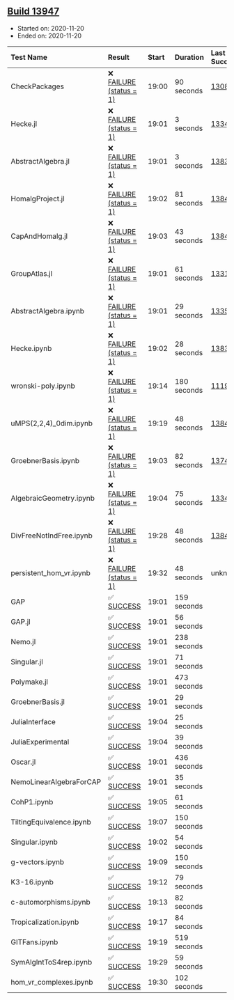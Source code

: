 ## [Build 13947](https://oscarci.mathematik.uni-kl.de/job/oscar/13947/)

* Started on: 2020-11-20
* Ended on: 2020-11-20

| Test Name    | Result | Start | Duration | Last Success | First Failure |
|:-------------|:-------|:------|:---------|:-------------|:--------------|
| CheckPackages | ❌ [FAILURE (status = 1)](https://oscarci.mathematik.uni-kl.de/job/oscar/13947/artifact/logs/build-13947/CheckPackages.log) | 19:00 | 90 seconds | [13085](https://oscarci.mathematik.uni-kl.de/job/oscar/13085/) | [13086](https://oscarci.mathematik.uni-kl.de/job/oscar/13086/) |
| Hecke.jl | ❌ [FAILURE (status = 1)](https://oscarci.mathematik.uni-kl.de/job/oscar/13947/artifact/logs/build-13947/Hecke.jl.log) | 19:01 | 3 seconds | [13341](https://oscarci.mathematik.uni-kl.de/job/oscar/13341/) | [13342](https://oscarci.mathematik.uni-kl.de/job/oscar/13342/) |
| AbstractAlgebra.jl | ❌ [FAILURE (status = 1)](https://oscarci.mathematik.uni-kl.de/job/oscar/13947/artifact/logs/build-13947/AbstractAlgebra.jl.log) | 19:01 | 3 seconds | [13837](https://oscarci.mathematik.uni-kl.de/job/oscar/13837/) | [13838](https://oscarci.mathematik.uni-kl.de/job/oscar/13838/) |
| HomalgProject.jl | ❌ [FAILURE (status = 1)](https://oscarci.mathematik.uni-kl.de/job/oscar/13947/artifact/logs/build-13947/HomalgProject.jl.log) | 19:02 | 81 seconds | [13845](https://oscarci.mathematik.uni-kl.de/job/oscar/13845/) | [13846](https://oscarci.mathematik.uni-kl.de/job/oscar/13846/) |
| CapAndHomalg.jl | ❌ [FAILURE (status = 1)](https://oscarci.mathematik.uni-kl.de/job/oscar/13947/artifact/logs/build-13947/CapAndHomalg.jl.log) | 19:03 | 43 seconds | [13845](https://oscarci.mathematik.uni-kl.de/job/oscar/13845/) | [13846](https://oscarci.mathematik.uni-kl.de/job/oscar/13846/) |
| GroupAtlas.jl | ❌ [FAILURE (status = 1)](https://oscarci.mathematik.uni-kl.de/job/oscar/13947/artifact/logs/build-13947/GroupAtlas.jl.log) | 19:01 | 61 seconds | [13311](https://oscarci.mathematik.uni-kl.de/job/oscar/13311/) | [13312](https://oscarci.mathematik.uni-kl.de/job/oscar/13312/) |
| AbstractAlgebra.ipynb | ❌ [FAILURE (status = 1)](https://oscarci.mathematik.uni-kl.de/job/oscar/13947/artifact/logs/build-13947/AbstractAlgebra.ipynb.log) | 19:01 | 29 seconds | [13355](https://oscarci.mathematik.uni-kl.de/job/oscar/13355/) | [13356](https://oscarci.mathematik.uni-kl.de/job/oscar/13356/) |
| Hecke.ipynb | ❌ [FAILURE (status = 1)](https://oscarci.mathematik.uni-kl.de/job/oscar/13947/artifact/logs/build-13947/Hecke.ipynb.log) | 19:02 | 28 seconds | [13837](https://oscarci.mathematik.uni-kl.de/job/oscar/13837/) | [13838](https://oscarci.mathematik.uni-kl.de/job/oscar/13838/) |
| wronski-poly.ipynb | ❌ [FAILURE (status = 1)](https://oscarci.mathematik.uni-kl.de/job/oscar/13947/artifact/logs/build-13947/wronski-poly.ipynb.log) | 19:14 | 180 seconds | [11192](https://oscarci.mathematik.uni-kl.de/job/oscar/11192/) | [11193](https://oscarci.mathematik.uni-kl.de/job/oscar/11193/) |
| uMPS(2,2,4)_0dim.ipynb | ❌ [FAILURE (status = 1)](https://oscarci.mathematik.uni-kl.de/job/oscar/13947/artifact/logs/build-13947/uMPS-2-2-4-_0dim.ipynb.log) | 19:19 | 48 seconds | [13841](https://oscarci.mathematik.uni-kl.de/job/oscar/13841/) | [13842](https://oscarci.mathematik.uni-kl.de/job/oscar/13842/) |
| GroebnerBasis.ipynb | ❌ [FAILURE (status = 1)](https://oscarci.mathematik.uni-kl.de/job/oscar/13947/artifact/logs/build-13947/GroebnerBasis.ipynb.log) | 19:03 | 82 seconds | [13748](https://oscarci.mathematik.uni-kl.de/job/oscar/13748/) | [13749](https://oscarci.mathematik.uni-kl.de/job/oscar/13749/) |
| AlgebraicGeometry.ipynb | ❌ [FAILURE (status = 1)](https://oscarci.mathematik.uni-kl.de/job/oscar/13947/artifact/logs/build-13947/AlgebraicGeometry.ipynb.log) | 19:04 | 75 seconds | [13341](https://oscarci.mathematik.uni-kl.de/job/oscar/13341/) | [13342](https://oscarci.mathematik.uni-kl.de/job/oscar/13342/) |
| DivFreeNotIndFree.ipynb | ❌ [FAILURE (status = 1)](https://oscarci.mathematik.uni-kl.de/job/oscar/13947/artifact/logs/build-13947/DivFreeNotIndFree.ipynb.log) | 19:28 | 48 seconds | [13845](https://oscarci.mathematik.uni-kl.de/job/oscar/13845/) | [13846](https://oscarci.mathematik.uni-kl.de/job/oscar/13846/) |
| persistent_hom_vr.ipynb | ❌ [FAILURE (status = 1)](https://oscarci.mathematik.uni-kl.de/job/oscar/13947/artifact/logs/build-13947/persistent_hom_vr.ipynb.log) | 19:32 | 48 seconds | unknown | unknown |
| GAP | ✅ [SUCCESS](https://oscarci.mathematik.uni-kl.de/job/oscar/13947/artifact/logs/build-13947/GAP.log) | 19:01 | 159 seconds |  |  |
| GAP.jl | ✅ [SUCCESS](https://oscarci.mathematik.uni-kl.de/job/oscar/13947/artifact/logs/build-13947/GAP.jl.log) | 19:01 | 56 seconds |  |  |
| Nemo.jl | ✅ [SUCCESS](https://oscarci.mathematik.uni-kl.de/job/oscar/13947/artifact/logs/build-13947/Nemo.jl.log) | 19:01 | 238 seconds |  |  |
| Singular.jl | ✅ [SUCCESS](https://oscarci.mathematik.uni-kl.de/job/oscar/13947/artifact/logs/build-13947/Singular.jl.log) | 19:01 | 71 seconds |  |  |
| Polymake.jl | ✅ [SUCCESS](https://oscarci.mathematik.uni-kl.de/job/oscar/13947/artifact/logs/build-13947/Polymake.jl.log) | 19:01 | 473 seconds |  |  |
| GroebnerBasis.jl | ✅ [SUCCESS](https://oscarci.mathematik.uni-kl.de/job/oscar/13947/artifact/logs/build-13947/GroebnerBasis.jl.log) | 19:01 | 29 seconds |  |  |
| JuliaInterface | ✅ [SUCCESS](https://oscarci.mathematik.uni-kl.de/job/oscar/13947/artifact/logs/build-13947/JuliaInterface.log) | 19:04 | 25 seconds |  |  |
| JuliaExperimental | ✅ [SUCCESS](https://oscarci.mathematik.uni-kl.de/job/oscar/13947/artifact/logs/build-13947/JuliaExperimental.log) | 19:04 | 39 seconds |  |  |
| Oscar.jl | ✅ [SUCCESS](https://oscarci.mathematik.uni-kl.de/job/oscar/13947/artifact/logs/build-13947/Oscar.jl.log) | 19:01 | 436 seconds |  |  |
| NemoLinearAlgebraForCAP | ✅ [SUCCESS](https://oscarci.mathematik.uni-kl.de/job/oscar/13947/artifact/logs/build-13947/NemoLinearAlgebraForCAP.log) | 19:01 | 35 seconds |  |  |
| CohP1.ipynb | ✅ [SUCCESS](https://oscarci.mathematik.uni-kl.de/job/oscar/13947/artifact/logs/build-13947/CohP1.ipynb.log) | 19:05 | 61 seconds |  |  |
| TiltingEquivalence.ipynb | ✅ [SUCCESS](https://oscarci.mathematik.uni-kl.de/job/oscar/13947/artifact/logs/build-13947/TiltingEquivalence.ipynb.log) | 19:07 | 150 seconds |  |  |
| Singular.ipynb | ✅ [SUCCESS](https://oscarci.mathematik.uni-kl.de/job/oscar/13947/artifact/logs/build-13947/Singular.ipynb.log) | 19:02 | 54 seconds |  |  |
| g-vectors.ipynb | ✅ [SUCCESS](https://oscarci.mathematik.uni-kl.de/job/oscar/13947/artifact/logs/build-13947/g-vectors.ipynb.log) | 19:09 | 150 seconds |  |  |
| K3-16.ipynb | ✅ [SUCCESS](https://oscarci.mathematik.uni-kl.de/job/oscar/13947/artifact/logs/build-13947/K3-16.ipynb.log) | 19:12 | 79 seconds |  |  |
| c-automorphisms.ipynb | ✅ [SUCCESS](https://oscarci.mathematik.uni-kl.de/job/oscar/13947/artifact/logs/build-13947/c-automorphisms.ipynb.log) | 19:13 | 82 seconds |  |  |
| Tropicalization.ipynb | ✅ [SUCCESS](https://oscarci.mathematik.uni-kl.de/job/oscar/13947/artifact/logs/build-13947/Tropicalization.ipynb.log) | 19:17 | 84 seconds |  |  |
| GITFans.ipynb | ✅ [SUCCESS](https://oscarci.mathematik.uni-kl.de/job/oscar/13947/artifact/logs/build-13947/GITFans.ipynb.log) | 19:19 | 519 seconds |  |  |
| SymAlgIntToS4rep.ipynb | ✅ [SUCCESS](https://oscarci.mathematik.uni-kl.de/job/oscar/13947/artifact/logs/build-13947/SymAlgIntToS4rep.ipynb.log) | 19:29 | 59 seconds |  |  |
| hom_vr_complexes.ipynb | ✅ [SUCCESS](https://oscarci.mathematik.uni-kl.de/job/oscar/13947/artifact/logs/build-13947/hom_vr_complexes.ipynb.log) | 19:30 | 102 seconds |  |  |
